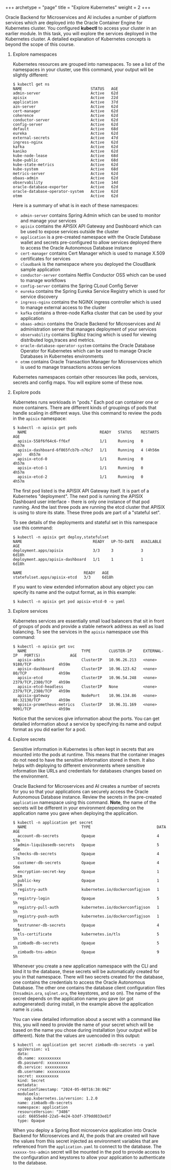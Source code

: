 +++
archetype = "page"
title = "Explore Kubernetes"
weight = 2
+++


Oracle Backend for Microservices and AI includes a number of platform services which are deployed into the Oracle Container Engine for Kubernetes cluster.  You configured **kubectl** to access your cluster in an earlier module.  In this task, you will explore the services deployed in the Kubernetes cluster.  A detailed explanation of Kubernetes concepts is beyond the scope of this course.

1. Explore namespaces

   Kubernetes resources are grouped into namespaces.  To see a list of the namespaces in your cluster, use this command, your output will be slightly different:

    ```shell
    $ kubectl get ns
    NAME                              STATUS   AGE
    admin-server                      Active   62d
    apisix                            Active   22d
    application                       Active   37d
    azn-server                        Active   62d
    cert-manager                      Active   62d
    coherence                         Active   62d
    conductor-server                  Active   62d
    config-server                     Active   62d
    default                           Active   68d
    eureka                            Active   62d
    external-secrets                  Active   47d
    ingress-nginx                     Active   62d
    kafka                             Active   62d
    kaniko                            Active   62d
    kube-node-lease                   Active   68d
    kube-public                       Active   68d
    kube-state-metrics                Active   62d
    kube-system                       Active   68d
    metrics-server                    Active   62d
    obaas-admin                       Active   62d
    observability                     Active   14d
    oracle-database-exporter          Active   62d
    oracle-database-operator-system   Active   62d
    otmm                              Active   62d
    ```

   Here is a summary of what is in each of these namespaces:

      * `admin-server` contains Spring Admin which can be used to monitor and manage your services
      * `apisix` contains the APISIX API Gateway and Dashboard which can be used to expose services outside the cluster
      * `application` is a pre-created namespace with the Oracle Database wallet and secrets pre-configured to allow services deployed there to access the Oracle Autonomous Database instance
      * `cert-manager` contains Cert Manager which is used to manage X.509 certificates for services
      * `cloudbank` is the namespace where you deployed the CloudBank sample application
      * `conductor-server` contains Netflix Conductor OSS which can be used to manage workflows
      * `config-server` contains the Spring CLoud Config Server
      * `eureka` contains the Spring Eureka Service Registry which is used for service discovery
      * `ingress-nginx` contains the NGINX ingress controller which is used to manage external access to the cluster
      * `kafka` contains a three-node Kafka cluster that can be used by your application
      * `obaas-admin` contains the Oracle Backend for Microservices and AI administration server that manages deployment of your services
      * `observability` contains SigNoz tracing which is used for viewing distributed logs,traces and metrics.
      * `oracle-database-operator-system` contains the Oracle Database Operator for Kubernetes which can be used to manage Oracle Databases in Kubernetes environments
      * `otmm` contains Oracle Transaction Manager for Microservices which is used to manage transactions across services

   Kubernetes namespaces contain other resources like pods, services, secrets and config maps.  You will explore some of these now.

2. Explore pods

   Kubernetes runs workloads in "pods."  Each pod can container one or more containers.  There are different kinds of groupings of pods that handle scaling in different ways.  Use this command to review the pods in the `apisix` namespace:

    ```shell
    $ kubectl -n apisix get pods
      NAME                                READY   STATUS    RESTARTS        AGE
      apisix-558f6f64c6-ff6xf             1/1     Running   0               4h57m
      apisix-dashboard-6f865fcb7b-n76c7   1/1     Running   4 (4h56m ago)   4h57m
      apisix-etcd-0                       1/1     Running   0               4h57m
      apisix-etcd-1                       1/1     Running   0               4h57m
      apisix-etcd-2                       1/1     Running   0               4h57m
    ```

   The first pod listed is the APISIX API Gateway itself.  It is part of a Kubernetes "deployment".  The next pod is running the APISIX Dashboard user interface - there is only one instance of that pod running.  And the last three pods are running the etcd cluster that APISIX is using to store its state.  These three pods are part of a "stateful set".

   To see details of the deployments and stateful set in this namespace use this command:

    ```shell
    $ kubectl -n apisix get deploy,statefulset
    NAME                               READY   UP-TO-DATE   AVAILABLE   AGE
    deployment.apps/apisix             3/3     3            3           6d18h
    deployment.apps/apisix-dashboard   1/1     1            1           6d18h
    
    NAME                           READY   AGE
    statefulset.apps/apisix-etcd   3/3     6d18h
    ```

   If you want to view extended information about any object you can specify its name and the output format, as in this example:

    ```shell
    $ kubectl -n apisix get pod apisix-etcd-0 -o yaml
    ```

3. Explore services

   Kubernetes services are essentially small load balancers that sit in front of groups of pods and provide a stable network address as well as load balancing.  To see the services in the `apisix` namespace use this command:

    ```shell
    $ kubectl -n apisix get svc
      NAME                        TYPE        CLUSTER-IP     EXTERNAL-IP   PORT(S)             AGE
      apisix-admin                ClusterIP   10.96.26.213   <none>        9180/TCP            4h59m
      apisix-dashboard            ClusterIP   10.96.123.62   <none>        80/TCP              4h59m
      apisix-etcd                 ClusterIP   10.96.54.248   <none>        2379/TCP,2380/TCP   4h59m
      apisix-etcd-headless        ClusterIP   None           <none>        2379/TCP,2380/TCP   4h59m
      apisix-gateway              NodePort    10.96.134.86   <none>        80:32130/TCP        4h59m
      apisix-prometheus-metrics   ClusterIP   10.96.31.169   <none>        9091/TCP            4h59m
    ```

   Notice that the services give information about the ports.  You can get detailed information about a service by specifying its name and output format as you did earlier for a pod.

4. Explore secrets

   Sensitive information in Kubernetes is often kept in secrets that are mounted into the pods at runtime.  This means that the container images do not need to have the sensitive information stored in them.  It also helps with deploying to different environments where sensitive information like URLs and credentials for databases changes based on the environment.

   Oracle Backend for Microservices and AI creates a number of secrets for you so that your applications can securely access the Oracle Autonomous Database instance.  Review the secrets in the pre-created `application` namespace using this command. **Note**, the name of the secrets will be different in your environment depending on the application name you gave when deploying the application.

    ```shell
    $ kubectl -n application get secret
      NAME                        TYPE                             DATA   AGE
      account-db-secrets          Opaque                           4      57m
      admin-liquibasedb-secrets   Opaque                           5      56m
      checks-db-secrets           Opaque                           4      57m
      customer-db-secrets         Opaque                           4      56m
      encryption-secret-key       Opaque                           1      5h1m
      public-key                  Opaque                           1      5h1m
      registry-auth               kubernetes.io/dockerconfigjson   1      5h
      registry-login              Opaque                           5      5h
      registry-pull-auth          kubernetes.io/dockerconfigjson   1      5h
      registry-push-auth          kubernetes.io/dockerconfigjson   1      5h
      testrunner-db-secrets       Opaque                           4      56m
      tls-certificate             kubernetes.io/tls                5      5h
      zimbadb-db-secrets          Opaque                           5      5h
      zimbadb-tns-admin           Opaque                           9      5h
    ```

   Whenever you create a new application namespace with the CLI and bind it to the database, these secrets will be automatically created for you in that namespace.  There will two secrets created for the database, one contains the credentials to access the Oracle Autonomous Database.  The other one contains the database client configuration files (`tnsadmin.ora`, `sqlnet.ora`, the keystores, and so on). The name of the secret depends on the application name you gave (or got autogenerated) during install, in the example above the application name is `zimba`.

   You can view detailed information about a secret with a command like this, you will need to provide the name of your secret which will be based on the name you chose during installation (your output will be different). Note that the values are uuencoded in this output:

    ```shell
    $ kubectl -n application get secret zimbadb-db-secrets -o yaml
      apiVersion: v1
      data:
      db.name: xxxxxxxxxx
      db.password: xxxxxxxxxx
      db.service: xxxxxxxxxx
      db.username: xxxxxxxxxx
      secret: xxxxxxxxxx
      kind: Secret
      metadata:
      creationTimestamp: "2024-05-08T16:38:06Z"
      moduleels:
         app.kubernetes.io/version: 1.2.0
      name: zimbadb-db-secrets
      namespace: application
      resourceVersion: "3486"
      uid: 66855e8d-22a5-4e24-b3df-379dd033ed1f
      type: Opaque
    ```

   When you deploy a Spring Boot microservice application into Oracle Backend for Microservices and AI, the pods that are created will have the values from this secret injected as environment variables that are referenced from the `application.yaml` to connect to the database.  The `xxxxxx-tns-admin` secret will be mounted in the pod to provide access to the configuration and keystores to allow your application to authenticate to the database.
